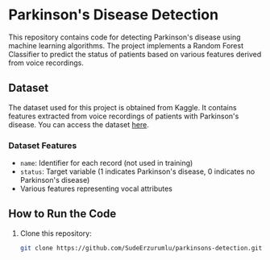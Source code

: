 # Parkinson's Disease Detection

This repository contains code for detecting Parkinson's disease using machine learning algorithms. The project implements a Random Forest Classifier to predict the status of patients based on various features derived from voice recordings.

## Dataset

The dataset used for this project is obtained from Kaggle. It contains features extracted from voice recordings of patients with Parkinson's disease. You can access the dataset [here]((https://www.kaggle.com/datasets/shreyadutta1116/parkinsons-disease/)).

### Dataset Features
- `name`: Identifier for each record (not used in training)
- `status`: Target variable (1 indicates Parkinson's disease, 0 indicates no Parkinson's disease)
- Various features representing vocal attributes

## How to Run the Code

1. Clone this repository:
   ```bash
   git clone https://github.com/SudeErzurumlu/parkinsons-detection.git
